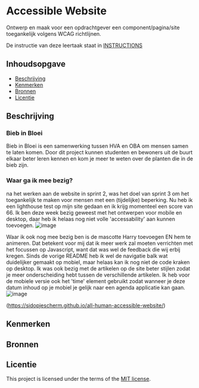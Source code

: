 # Accessible Website

Ontwerp en maak voor een opdrachtgever een component/pagina/site toegankelijk volgens WCAG richtlijnen.

De instructie van deze leertaak staat in [INSTRUCTIONS](https://github.com/fdnd-task/all-human-accessible-website/blob/main/docs/INSTRUCTIONS.md)

## Inhoudsopgave

  * [Beschrijving](#beschrijving)
  * [Kenmerken](#kenmerken)
  * [Bronnen](#bronnen)
  * [Licentie](#licentie)

## Beschrijving

### Bieb in Bloei
Bieb in Bloei is een samenwerking tussen HVA en OBA om mensen samen te laten komen. 
Door dit project kunnen studenten en bewoners uit de buurt elkaar beter leren kennen
en kom je meer te weten over de planten die in de bieb zijn. 

### Waar ga ik mee bezig?
na het werken aan de website in sprint 2, was het doel van sprint 3 om het toegankelijk te maken voor mensen met een (tijdelijke) beperking. Nu heb ik een lighthouse test op mijn site gedaan en ik krijg momenteel een score van 66. Ik ben deze week bezig geweest met het ontwerpen voor mobile en desktop, daar heb ik helaas nog niet volle 'accessability' aan kunnen toevoegen. 
![image](https://github.com/user-attachments/assets/37fe04d4-63a0-47e5-b764-194ae902ece8)

Waar ik ook nog mee bezig ben is de mascotte Harry toevoegen EN hem te animeren. Dat betekent voor mij dat ik meer werk zal moeten verrichten met het focussen op Javascript, want dat was wel de feedback die wij erbij kregen. Sinds de vorige README heb ik wel de navigatie balk wat duidelijker gemaakt op mobiel, maar helaas kan ik nog niet de code kraken op desktop. Ik was ook bezig met de artikelen op de site beter stijlen zodat je meer onderscheiding hebt tussen de verschillende artikelen. Ik heb voor de mobiele versie ook het 'time' element gebruikt zodat wanneer je deze datum inhoud op je mobiel je gelijk naar een agenda applicatie kan gaan.
![image](https://github.com/user-attachments/assets/ddc298a9-8217-4b41-a964-737103f13734)


<!-- Voeg een mooie poster visual toe 📸 -->
(https://sidopjescherm.github.io/all-human-accessible-website/)

## Kenmerken
<!-- Bij Kenmerken staat welke technieken zijn gebruikt en hoe. Wat is de HTML structuur? Wat zijn de belangrijkste dingen in CSS? Wat is er met Javascript gedaan en hoe? Misschien heb je een framwork of library gebruikt? -->

## Bronnen

## Licentie
This project is licensed under the terms of the [MIT license](./LICENSE).
